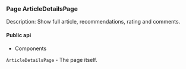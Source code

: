 ### Page ArticleDetailsPage

Description: Show full article, recommendations, rating and comments.

#### Public api

- Components

`ArticleDetailsPage` - The page itself.
